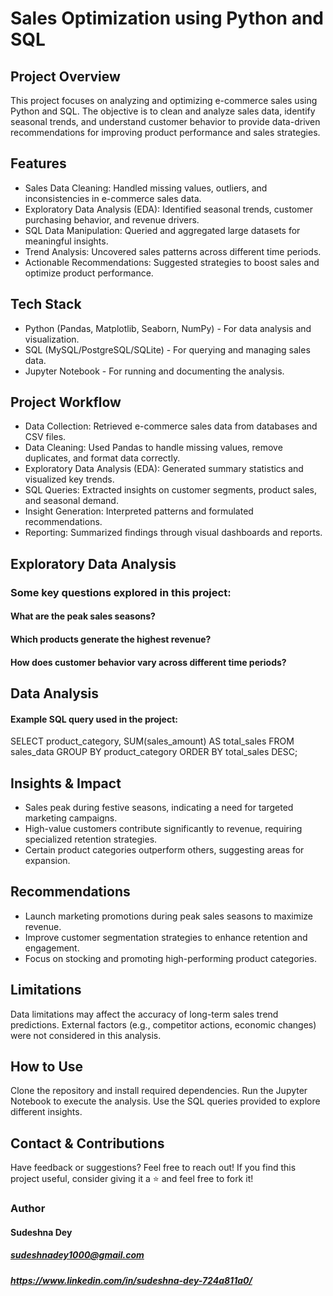 # Sales Optimization using Python and SQL


##  Project Overview

This project focuses on analyzing and optimizing e-commerce sales using Python and SQL. The objective is to clean and analyze sales data, identify seasonal trends, and understand customer behavior to provide data-driven recommendations for improving product performance and sales strategies.

##  Features

-  Sales Data Cleaning: Handled missing values, outliers, and inconsistencies in e-commerce sales data.
-  Exploratory Data Analysis (EDA): Identified seasonal trends, customer purchasing behavior, and revenue drivers.
-  SQL Data Manipulation: Queried and aggregated large datasets for meaningful insights.
-  Trend Analysis: Uncovered sales patterns across different time periods.
-  Actionable Recommendations: Suggested strategies to boost sales and optimize product performance.

##  Tech Stack

- Python (Pandas, Matplotlib, Seaborn, NumPy) - For data analysis and visualization.
- SQL (MySQL/PostgreSQL/SQLite) - For querying and managing sales data.
- Jupyter Notebook - For running and documenting the analysis.

##  Project Workflow

- Data Collection: Retrieved e-commerce sales data from databases and CSV files.
- Data Cleaning: Used Pandas to handle missing values, remove duplicates, and format data correctly.
- Exploratory Data Analysis (EDA): Generated summary statistics and visualized key trends.
- SQL Queries: Extracted insights on customer segments, product sales, and seasonal demand.
- Insight Generation: Interpreted patterns and formulated recommendations.
- Reporting: Summarized findings through visual dashboards and reports.

##  Exploratory Data Analysis

### Some key questions explored in this project:
#### What are the peak sales seasons?
#### Which products generate the highest revenue?
#### How does customer behavior vary across different time periods?

##  Data Analysis

#### Example SQL query used in the project:
SELECT product_category, SUM(sales_amount) AS total_sales
FROM sales_data
GROUP BY product_category
ORDER BY total_sales DESC;

##  Insights & Impact

- Sales peak during festive seasons, indicating a need for targeted marketing campaigns.
- High-value customers contribute significantly to revenue, requiring specialized retention strategies.
- Certain product categories outperform others, suggesting areas for expansion.

##  Recommendations

- Launch marketing promotions during peak sales seasons to maximize revenue.
- Improve customer segmentation strategies to enhance retention and engagement.
- Focus on stocking and promoting high-performing product categories.

##  Limitations

Data limitations may affect the accuracy of long-term sales trend predictions.
External factors (e.g., competitor actions, economic changes) were not considered in this analysis.

##  How to Use

Clone the repository and install required dependencies.
Run the Jupyter Notebook to execute the analysis.
Use the SQL queries provided to explore different insights.

##  Contact & Contributions

 Have feedback or suggestions? Feel free to reach out!
If you find this project useful, consider giving it a ⭐ and feel free to fork it!
### Author
#### Sudeshna Dey 
#####  sudeshnadey1000@gmail.com 
#####  https://www.linkedin.com/in/sudeshna-dey-724a811a0/ 
